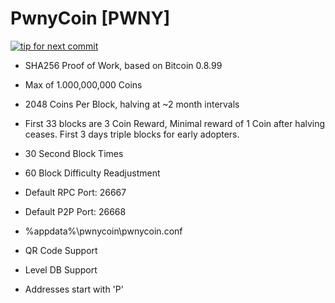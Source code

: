 PwnyCoin [PWNY]
===============
[![tip for next commit](http://tip4commit.com/projects/625.svg)](http://tip4commit.com/projects/625)

- SHA256 Proof of Work, based on Bitcoin 0.8.99

- Max of 1.000,000,000 Coins

- 2048 Coins Per Block, halving at ~2 month intervals

- First 33 blocks are 3 Coin Reward, Minimal reward of 1 Coin after halving ceases. First 3 days triple blocks for early adopters.

- 30 Second Block Times

- 60 Block Difficulty Readjustment

- Default RPC Port: 26667

- Default P2P Port: 26668

- %appdata%\pwnycoin\pwnycoin.conf

- QR Code Support

- Level DB Support

- Addresses start with 'P'




